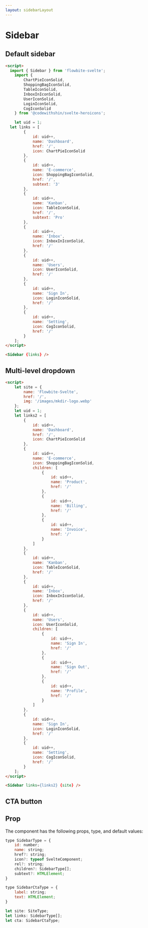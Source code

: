 ```yaml
---
layout: sidebarLayout
---
```


<script>
  import { Sidebar } from '$lib/index';
	import {
		ChartPieIconSolid,
		ShoppingBagIconSolid,
		TableIconSolid,
		InboxInIconSolid,
		UserIconSolid,
		LoginIconSolid,
		CogIconSolid
	} from '@codewithshin/svelte-heroicons';
	let site = {
		name: 'Flowbite-Svelte',
		href: '/',
		img: '/images/mkdir-logo.webp'
	};
	let uid = 1;
  let links = [
		{
			id: uid++,
			name: 'Dashboard',
			href: '/',
			icon: ChartPieIconSolid
		},
		{
			id: uid++,
			name: 'E-commerce',
			icon: ShoppingBagIconSolid,
			href: '/',
			subtext: '<span class="inline-flex justify-center items-center p-3 ml-3 w-3 h-3 text-sm font-medium text-blue-600 bg-blue-200 rounded-full dark:bg-blue-900 dark:text-blue-200">3</span>'
		},
		{
			id: uid++,
			name: 'Kanban',
			icon: TableIconSolid,
			href: '/',
			subtext: '<span class="inline-flex justify-center items-center px-2 ml-3 text-sm font-medium text-gray-800 bg-gray-200 rounded-full dark:bg-gray-700 dark:text-gray-300">Pro</span>'
		},
		{
			id: uid++,
			name: 'Inbox',
			icon: InboxInIconSolid,
			href: '/'
		},
		{
			id: uid++,
			name: 'Users',
			icon: UserIconSolid,
			href: '/'
		},
		{
			id: uid++,
			name: 'Sign In',
			icon: LoginIconSolid,
			href: '/'
		},
		{
			id: uid++,
			name: 'Setting',
			icon: CogIconSolid,
			href: '/'
		}
	];
	let links2 = [
		{
			id: uid++,
			name: 'Dashboard',
			href: '/',
			icon: ChartPieIconSolid
		},
		{
			id: uid++,
			name: 'E-commerce',
			icon: ShoppingBagIconSolid,
			children: [
				{
					id: uid++,
					name: 'Product',
					href: '/'
				},
				{
					id: uid++,
					name: 'Billing',
					href: '/'
				},
				{
					id: uid++,
					name: 'Invoice',
					href: '/'
				}
			]
		},
		{
			id: uid++,
			name: 'Kanban',
			icon: TableIconSolid,
			href: '/'
		},
		{
			id: uid++,
			name: 'Inbox',
			icon: InboxInIconSolid,
			href: '/'
		},
		{
			id: uid++,
			name: 'Users',
			icon: UserIconSolid,
			children: [
				{
					id: uid++,
					name: 'Sign In',
					href: '/'
				},
				{
					id: uid++,
					name: 'Sign Out',
					href: '/'
				},
				{
					id: uid++,
					name: 'Profile',
					href: '/'
				}
			]
		},
		{
			id: uid++,
			name: 'Sign In',
			icon: LoginIconSolid,
			href: '/'
		},
		{
			id: uid++,
			name: 'Setting',
			icon: CogIconSolid,
			href: '/'
		}
	];
	let cta ={
		label:'Beta',
		text: 'Preview the new Flowbite dashboard navigation! You can turn the new navigation off for a limited time in your profile.'
	}
</script>

<h1 class="text-3xl w-full dark:text-white py-8">Sidebar</h1>

<h2 class="text-2xl w-full mt-8 dark:text-white py-8">Default sidebar</h2>

<div class="container flex flex-wrap rounded-xl mx-auto bg-gradient-to-r bg-white dark:bg-gray-900 border border-gray-200 dark:border-gray-700 p-2 sm:p-6">
	<Sidebar {links} />
</div>

```html
<script>
  import { Sidebar } from 'flowbite-svelte';
	import {
		ChartPieIconSolid,
		ShoppingBagIconSolid,
		TableIconSolid,
		InboxInIconSolid,
		UserIconSolid,
		LoginIconSolid,
		CogIconSolid
	} from '@codewithshin/svelte-heroicons';

	let uid = 1;
  let links = [
		{
			id: uid++,
			name: 'Dashboard',
			href: '/',
			icon: ChartPieIconSolid
		},
		{
			id: uid++,
			name: 'E-commerce',
			icon: ShoppingBagIconSolid,
			href: '/',
			subtext: '3'
		},
		{
			id: uid++,
			name: 'Kanban',
			icon: TableIconSolid,
			href: '/',
			subtext: 'Pro'
		},
		{
			id: uid++,
			name: 'Inbox',
			icon: InboxInIconSolid,
			href: '/'
		},
		{
			id: uid++,
			name: 'Users',
			icon: UserIconSolid,
			href: '/'
		},
		{
			id: uid++,
			name: 'Sign In',
			icon: LoginIconSolid,
			href: '/'
		},
		{
			id: uid++,
			name: 'Setting',
			icon: CogIconSolid,
			href: '/'
		}
	];
</script>

<Sidebar {links} />

```

<h2 class="text-2xl w-full mt-8 dark:text-white py-8">Multi-level dropdown</h2>

<div class="container flex flex-wrap rounded-xl mx-auto bg-gradient-to-r bg-white dark:bg-gray-900 border border-gray-200 dark:border-gray-700 p-2 sm:p-6">
	<Sidebar links={links2} {site} />
</div>

```html
<script>
	let site = {
		name: 'Flowbite-Svelte',
		href: '/',
		img: '/images/mkdir-logo.webp'
	};
	let uid = 1;
	let links2 = [
		{
			id: uid++,
			name: 'Dashboard',
			href: '/',
			icon: ChartPieIconSolid
		},
		{
			id: uid++,
			name: 'E-commerce',
			icon: ShoppingBagIconSolid,
			children: [
				{
					id: uid++,
					name: 'Product',
					href: '/'
				},
				{
					id: uid++,
					name: 'Billing',
					href: '/'
				},
				{
					id: uid++,
					name: 'Invoice',
					href: '/'
				}
			]
		},
		{
			id: uid++,
			name: 'Kanban',
			icon: TableIconSolid,
			href: '/'
		},
		{
			id: uid++,
			name: 'Inbox',
			icon: InboxInIconSolid,
			href: '/'
		},
		{
			id: uid++,
			name: 'Users',
			icon: UserIconSolid,
			children: [
				{
					id: uid++,
					name: 'Sign In',
					href: '/'
				},
				{
					id: uid++,
					name: 'Sign Out',
					href: '/'
				},
				{
					id: uid++,
					name: 'Profile',
					href: '/'
				}
			]
		},
		{
			id: uid++,
			name: 'Sign In',
			icon: LoginIconSolid,
			href: '/'
		},
		{
			id: uid++,
			name: 'Setting',
			icon: CogIconSolid,
			href: '/'
		}
	];
</script>

<Sidebar links={links2} {site} />
```

<h2 class="text-2xl w-full mt-8 dark:text-white py-8">CTA button</h2>

<div class="container flex flex-wrap rounded-xl mx-auto bg-gradient-to-r bg-white dark:bg-gray-900 border border-gray-200 dark:border-gray-700 p-2 sm:p-6">
	<Sidebar {links} {cta} />
</div>



<h2 class="text-2xl w-full mt-8 dark:text-white py-8">Prop</h2>

<p class="dark:text-white py-4 text-lg w-full">The component has the following props, type, and default values:</p>

```js
type SidebarType = {
	id: number;
	name: string;
	href?: string;
	icon?: typeof SvelteComponent;
	rel?: string;
	children?: SidebarType[];
	subtext?: HTMLElement;
}

type SidebarCtaType = {
	label: string;
	text: HTMLElement;
}

let site: SiteType;
let links: SidebarType[];
let cta: SidebarCtaType;
```